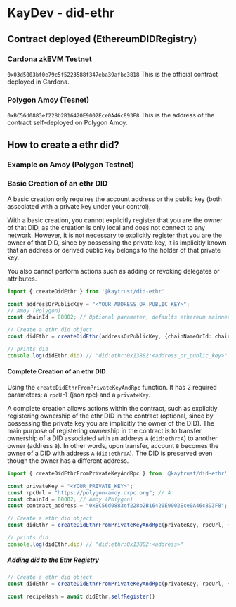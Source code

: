 # KayDev - did-ethr

## Contract deployed (EthereumDIDRegistry)
### Cardona zkEVM Testnet 
`0x03d5003bf0e79c5f5223588f347eba39afbc3818` This is the official contract deployed in Cardona.

### Polygon Amoy (Tesnet)
`0xBC56d0883ef228b2B16420E9002Ece0A46c893F8` This is the address of the contract self-deployed on Polygon Amoy.

## How to create a ethr did?

### Example on Amoy (Polygon Testnet)

### Basic Creation of an ethr DID
A basic creation only requires the account address or the public key (both associated with a private key under your control).

With a basic creation, you cannot explicitly register that you are the owner of that DID, as the creation is only local and does not connect to any network. However, it is not necessary to explicitly register that you are the owner of that DID, since by possessing the private key, it is implicitly known that an address or derived public key belongs to the holder of that private key.

You also cannot perform actions such as adding or revoking delegates or attributes.

```ts
import { createDidEthr } from '@kaytrust/did-ethr'

const addressOrPublicKey = "<YOUR_ADDRESS_OR_PUBLIC_KEY>";
// Amoy (Polygon)
const chainId = 80002; // Optional parameter, defaults ethereum mainnet

// Create a ethr did object
const didEthr = createDidEthr(addressOrPublicKey, {chainNameOrId: chainId})

// prints did
console.log(didEthr.did) // "did:ethr:0x13882:<address_or_public_key>"
```

#### Complete Creation of an ethr DID

Using the `createDidEthrFromPrivateKeyAndRpc` function. It has 2 required parameters: a `rpcUrl` (json rpc) and a `privateKey`.

A complete creation allows actions within the contract, such as explicitly registering ownership of the ethr DID in the contract (optional, since by possessing the private key you are implicitly the owner of the DID). The main purpose of registering ownership in the contract is to transfer ownership of a DID associated with an address `A` (`did:ethr:A`) to another owner (address `B`). In other words, upon transfer, account `B` becomes the owner of a DID with address `A` (`did:ethr:A`). The DID is preserved even though the owner has a different address.

```ts
import { createDidEthrFromPrivateKeyAndRpc } from '@kaytrust/did-ethr'

const privateKey = "<YOUR_PRIVATE_KEY>";
const rpcUrl = "https://polygon-amoy.drpc.org"; // A 
const chainId = 80002; // Amoy (Polygon)
const contract_address = "0xBC56d0883ef228b2B16420E9002Ece0A46c893F8"; // EthereumDIDRegistry on Amoy (Polygon)

// Create a ethr did object
const didEthr = createDidEthrFromPrivateKeyAndRpc(privateKey, rpcUrl, {chainNameOrId: chainId, registry: contract_address})

// prints did
console.log(didEthr.did) // "did:ethr:0x13882:<address>"
```

##### Adding did to the Ethr Registry

```ts
// Create a ethr did object
const didEthr = createDidEthrFromPrivateKeyAndRpc(privateKey, rpcUrl, {chainNameOrId: chainId, registry: contract_address})

const recipeHash = await didEthr.selfRegister()
```